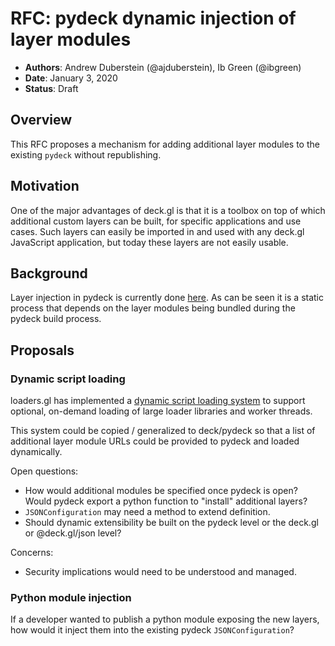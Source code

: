 # RFC: pydeck dynamic injection of layer modules

* **Authors**: Andrew Duberstein (@ajduberstein), Ib Green (@ibgreen)
* **Date**: January 3, 2020
* **Status**: Draft

## Overview

This RFC proposes a mechanism for adding additional layer modules to the existing `pydeck` without republishing. 

## Motivation

One of the major advantages of deck.gl is that it is a toolbox on top of which additional custom layers can be built, for specific applications and use cases. Such layers can easily be imported in and used with any deck.gl JavaScript application, but today these layers are not easily usable.

## Background

Layer injection in pydeck is currently done [here](https://github.com/uber/deck.gl/blob/master/modules/jupyter-widget/src/create-deck.js). As can be seen it is a static process that depends on the layer modules being bundled during the pydeck build process.

## Proposals

### Dynamic script loading

loaders.gl has implemented a [dynamic script loading system](https://github.com/uber-web/loaders.gl/tree/master/modules/loader-utils/src/lib/library-utils) to support optional, on-demand loading of large loader libraries and worker threads.

This system could be copied / generalized to deck/pydeck so that a list of additional layer module URLs could be provided to pydeck and loaded dynamically.

Open questions:
- How would additional modules be specified once pydeck is open? Would pydeck export a python function to "install" additional layers?
- `JSONConfiguration` may need a method to extend definition.
- Should dynamic extensibility be built on the pydeck level or the deck.gl or @deck.gl/json level?

Concerns:
- Security implications would need to be understood and managed.

### Python module injection

If a developer wanted to publish a python module exposing the new layers, how would it inject them into the existing pydeck `JSONConfiguration`?
